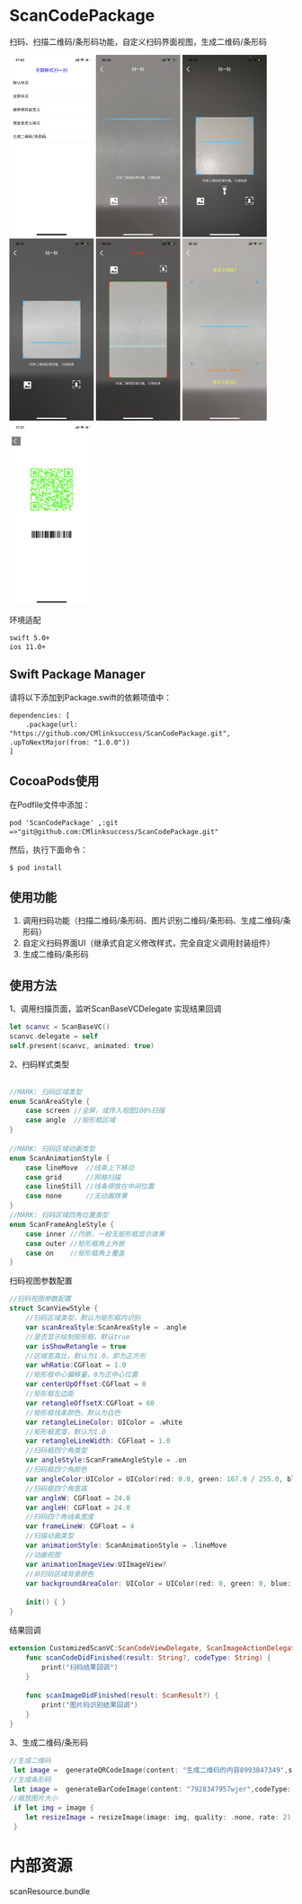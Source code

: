 # ScanCodePackage
扫码、扫描二维码/条形码功能，自定义扫码界面视图，生成二维码/条形码

<img src="https://github.com/CMlinksuccess/ScanCodePackage/blob/main/image/scanImage1.jpeg"  width="150" height="324" alt="效果图1"> <img src="https://github.com/CMlinksuccess/ScanCodePackage/blob/main/image/scanImage2.jpeg" width="150" height="324" alt="效果图2"> <img src="https://github.com/CMlinksuccess/ScanCodePackage/blob/main/image/scanImage3.jpeg" width="150" height="324" alt="效果图3"> <img src="https://github.com/CMlinksuccess/ScanCodePackage/blob/main/image/scanImage4.jpeg" width="150" height="324" alt="效果图4"> <img src="https://github.com/CMlinksuccess/ScanCodePackage/blob/main/image/scanImage5.jpeg" width="150" height="324" alt="效果图5"> <img src="https://github.com/CMlinksuccess/ScanCodePackage/blob/main/image/scanImage6.jpeg" width="150" height="324" alt="效果图6"> <img src="https://github.com/CMlinksuccess/ScanCodePackage/blob/main/image/scanImage7.jpeg" width="150" height="324" alt="效果图7">

环境适配
```
swift 5.0+
ios 11.0+
```

## Swift Package Manager
请将以下添加到Package.swift的依赖项值中：
```
dependencies: [
    .package(url: "https://github.com/CMlinksuccess/ScanCodePackage.git", .upToNextMajor(from: "1.0.0"))
]
```

## CocoaPods使用
 在Podfile文件中添加：
```
pod 'ScanCodePackage' ,:git =>"git@github.com:CMlinksuccess/ScanCodePackage.git"
```
然后，执行下面命令：
```
$ pod install
```
## 使用功能
1. 调用扫码功能（扫描二维码/条形码、图片识别二维码/条形码、生成二维码/条形码）
2. 自定义扫码界面UI（继承式自定义修改样式，完全自定义调用封装组件）
3. 生成二维码/条形码

## 使用方法

1、调用扫描页面，监听ScanBaseVCDelegate 实现结果回调
```swift
let scanvc = ScanBaseVC()
scanvc.delegate = self
self.present(scanvc, animated: true)
```

2、扫码样式类型
```swift

//MARK: 扫码区域类型
enum ScanAreaStyle {
    case screen //全屏，或传入视图100%扫描
    case angle  //矩形框区域
}

//MARK: 扫码区域动画类型
enum ScanAnimationStyle {
    case lineMove  //线条上下移动
    case grid      //网格扫描
    case lineStill //线条停放在中间位置
    case none      //无动画效果
}
//MARK: 扫码区域四角位置类型
enum ScanFrameAngleStyle {
    case inner //内嵌，一般无矩形框显示效果
    case outer //矩形框角上外嵌
    case on    //矩形框角上覆盖
}
```
扫码视图参数配置
```swift
//扫码视图参数配置
struct ScanViewStyle {
    //扫码区域类型，默认为矩形框内识别
    var scanAreaStyle:ScanAreaStyle = .angle
    //是否显示绘制矩形框。默认true
    var isShowRetangle = true
    //区域宽高比，默认为1.0，即为正方形
    var whRatio:CGFloat = 1.0
    //矩形框中心偏移量，0为正中心位置
    var centerUpOffset:CGFloat = 0
    //矩形框左边距
    var retangleOffsetX:CGFloat = 60
    //矩形框线条颜色，默认为白色
    var retangleLineColor: UIColor = .white
    //矩形框宽度，默认为1.0
    var retangleLineWidth: CGFloat = 1.0
    //扫码框四个角类型
    var angleStyle:ScanFrameAngleStyle = .on
    //扫码框四个角颜色
    var angleColor:UIColor = UIColor(red: 0.0, green: 167.0 / 255.0, blue: 231.0 / 255.0, alpha: 1.0)
    //扫码框四个角宽高
    var angleW: CGFloat = 24.0
    var angleH: CGFloat = 24.0
    //扫码四个角线条宽度
    var frameLineW: CGFloat = 4
    //扫描动画类型
    var animationStyle: ScanAnimationStyle = .lineMove
    //动画视图
    var animationImageView:UIImageView?
    //非扫码区域背景颜色
    var backgroundAreaColor: UIColor = UIColor(red: 0, green: 0, blue: 0, alpha: 0.5)
    
    init() { }
}
```
结果回调
```swift
extension CustomizedScanVC:ScanCodeViewDelegate, ScanImageActionDelegate{
    func scanCodeDidFinished(result: String?, codeType: String) {
        print("扫码结果回调")
    }
    
    func scanImageDidFinished(result: ScanResult?) {
        print("图片码识别结果回调")
    }
}
```
3、生成二维码/条形码
```swift
//生成二维码
 let image =  generateQRCodeImage(content: "生成二维码的内容8993847349",size: CGSize(width: 200, height: 200), codeType: "CIQRCodeGenerator",codeColor: .green,bgColor: .white)
//生成条形码
 let image =  generateBarCodeImage(content: "7928347957wjer",codeType: "CICode128BarcodeGenerator")
//缩放图片大小
 if let img = image {
    let resizeImage = resizeImage(image: img, quality: .none, rate: 2)
 } 
```

# 内部资源
scanResource.bundle
